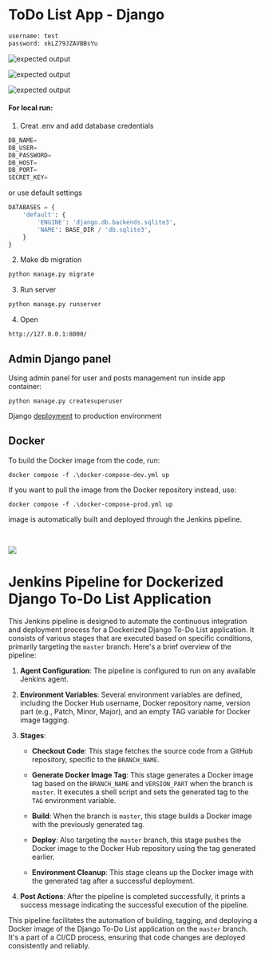 # ToDo List App - Django


```python
username: test
password: xkLZ79JZAVBBsYu
```



![expected output](https://i.imgur.com/lwSD66R.png)

![expected output](https://i.imgur.com/i4KU4eA.png)

![expected output](https://i.imgur.com/gULqAVW.png)
<br/>

#### For local run:
1. Creat .env and add database credentials
```python
DB_NAME=
DB_USER=
DB_PASSWORD=
DB_HOST=
DB_PORT=
SECRET_KEY=
```
or use default settings

```python
DATABASES = {
    'default': {
        'ENGINE': 'django.db.backends.sqlite3',
        'NAME': BASE_DIR / 'db.sqlite3',
    }
}
```
2. Make db migration
```cmd
python manage.py migrate
```
3. Run server
```cmd
python manage.py runserver
```
4. Open
```link
http://127.0.0.1:8000/
```

## Admin Django panel
Using admin panel for user and posts management run inside app container:

```pyuthon
python manage.py createsuperuser
```

Django [deployment](https://developer.mozilla.org/en-US/docs/Learn/Server-side/Django/Deployment) to production environment

## Docker

To build the Docker image from the code, run:

```
docker compose -f .\docker-compose-dev.yml up
```

If you want to pull the image from the Docker repository instead, use:

```
docker compose -f .\docker-compose-prod.yml up
```

image is automatically built and deployed through the Jenkins pipeline.

<br/>

![](https://i.imgur.com/WVvnWzi.png)


# Jenkins Pipeline for Dockerized Django To-Do List Application

This Jenkins pipeline is designed to automate the continuous integration and deployment process for a Dockerized Django To-Do List application. It consists of various stages that are executed based on specific conditions, primarily targeting the `master` branch. Here's a brief overview of the pipeline:

1. **Agent Configuration**: The pipeline is configured to run on any available Jenkins agent.

2. **Environment Variables**: Several environment variables are defined, including the Docker Hub username, Docker repository name, version part (e.g., Patch, Minor, Major), and an empty TAG variable for Docker image tagging.

3. **Stages**:
   - **Checkout Code**: This stage fetches the source code from a GitHub repository, specific to the `BRANCH_NAME`.

   - **Generate Docker Image Tag**: This stage generates a Docker image tag based on the `BRANCH_NAME` and `VERSION_PART` when the branch is `master`. It executes a shell script and sets the generated tag to the `TAG` environment variable.

   - **Build**: When the branch is `master`, this stage builds a Docker image with the previously generated tag.

   - **Deploy**: Also targeting the `master` branch, this stage pushes the Docker image to the Docker Hub repository using the tag generated earlier.

   - **Environment Cleanup**: This stage cleans up the Docker image with the generated tag after a successful deployment.

4. **Post Actions**: After the pipeline is completed successfully, it prints a success message indicating the successful execution of the pipeline.

This pipeline facilitates the automation of building, tagging, and deploying a Docker image of the Django To-Do List application on the `master` branch. It's a part of a CI/CD process, ensuring that code changes are deployed consistently and reliably.